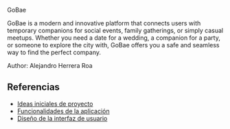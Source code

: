 GoBae

GoBae is a modern and innovative platform that connects users with temporary companions for social events, family gatherings, or simply casual meetups. Whether you need a date for a wedding, a companion for a party, or someone to explore the city with, GoBae offers you a safe and seamless way to find the perfect company.

Author: Alejandro Herrera Roa

## Referencias

- [Ideas iniciales de proyecto](docs/ideas.md)
- [Funcionalidades de la aplicación](docs/funcionalidades.md)
- [Diseño de la interfaz de usuario](docs/ui.md)
